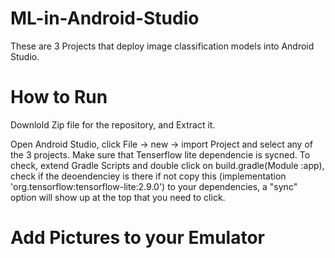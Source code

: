 # ML-in-Android-Studio
These are 3 Projects that deploy image classification models into Android Studio.

# How to Run
Downlold Zip file for the repository, and Extract it.

Open Android Studio, click File -> new -> import Project and select any of the 3 projects.
Make sure that Tenserflow lite dependencie is sycned. To check, extend Gradle Scripts and double click on build.gradle(Module :app), 
check if the deoendenciey is there if not copy this (implementation 'org.tensorflow:tensorflow-lite:2.9.0') to your dependencies, a "sync" option will show up at the top that you need to click.

# Add Pictures to your Emulator 



